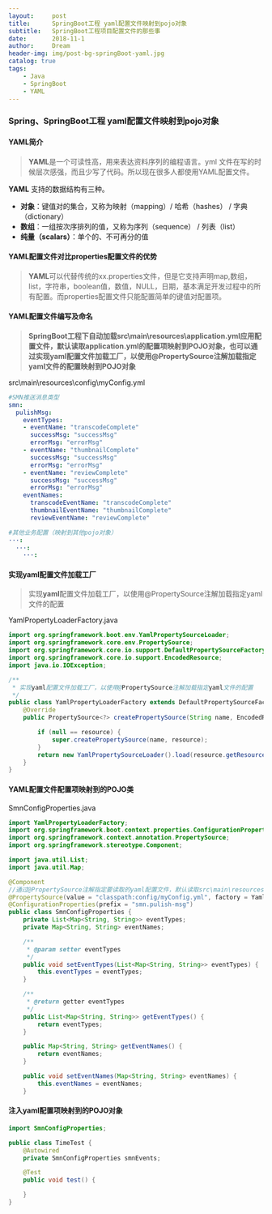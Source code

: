 ```yaml
---
layout:     post
title:      SpringBoot工程 yaml配置文件映射到pojo对象
subtitle:   SpringBoot工程项目配置文件的那些事
date:       2018-11-1
author:     Dream
header-img: img/post-bg-springBoot-yaml.jpg
catalog: true
tags:
    - Java
    - SpringBoot
    - YAML
---
```



### Spring、SpringBoot工程 yaml配置文件映射到pojo对象

#### YAML简介

> **YAML**是一个可读性高，用来表达资料序列的编程语言。yml 文件在写的时候层次感强，而且少写了代码。所以现在很多人都使用YAML配置文件。

**YAML** 支持的数据结构有三种。
- **对象**：键值对的集合，又称为映射（mapping）/ 哈希（hashes） / 字典（dictionary）
- **数组**：一组按次序排列的值，又称为序列（sequence） / 列表（list）
- **纯量（scalars）**：单个的、不可再分的值

#### YAML配置文件对比properties配置文件的优势
>**YAML**可以代替传统的xx.properties文件，但是它支持声明map,数组，list，字符串，boolean值，数值，NULL，日期，基本满足开发过程中的所有配置。而properties配置文件只能配置简单的键值对配置项。

#### YAML配置文件编写及命名
>**SpringBoot工程下自动加载src\main\resources\application.yml应用配置文件，默认读取application.yml的配置项映射到POJO对象，也可以通过实现yaml配置文件加载工厂，以使用@PropertySource注解加载指定yaml文件的配置映射到POJO对象**

src\main\resources\config\myConfig.yml
```yaml
#SMN推送消息类型
smn:
  pulishMsg:
    eventTypes:
    - eventName: "transcodeComplete"
      successMsg: "successMsg"
      errorMsg: "errorMsg"
    - eventName: "thumbnailComplete"
      successMsg: "successMsg"
      errorMsg: "errorMsg"
    - eventName: "reviewComplete"
      successMsg: "successMsg"
      errorMsg: "errorMsg"
    eventNames:
      transcodeEventName: "transcodeComplete"
      thumbnailEventName: "thumbnailComplete"
      reviewEventName: "reviewComplete"

#其他业务配置（映射到其他pojo对象）
···:
  ···:
    ···:
```

#### 实现yaml配置文件加载工厂
>实现**yaml**配置文件加载工厂，以使用@PropertySource注解加载指定yaml文件的配置

YamlPropertyLoaderFactory.java
```java
import org.springframework.boot.env.YamlPropertySourceLoader;
import org.springframework.core.env.PropertySource;
import org.springframework.core.io.support.DefaultPropertySourceFactory;
import org.springframework.core.io.support.EncodedResource;
import java.io.IOException;

/**
 * 实现yaml配置文件加载工厂，以使用@PropertySource注解加载指定yaml文件的配置
 */
public class YamlPropertyLoaderFactory extends DefaultPropertySourceFactory {
    @Override
    public PropertySource<?> createPropertySource(String name, EncodedResource resource) throws IOException {

        if (null == resource) {
            super.createPropertySource(name, resource);
        }
        return new YamlPropertySourceLoader().load(resource.getResource().getFilename(), resource.getResource()).get(0);
    }
}
```

#### YAML配置文件配置项映射到的POJO类

SmnConfigProperties.java
```java
import YamlPropertyLoaderFactory;
import org.springframework.boot.context.properties.ConfigurationProperties;
import org.springframework.context.annotation.PropertySource;
import org.springframework.stereotype.Component;

import java.util.List;
import java.util.Map;

@Component
//通过@PropertySource注解指定要读取的yaml配置文件，默认读取src\main\resources\application.yml配置
@PropertySource(value = "classpath:config/myConfig.yml", factory = YamlPropertyLoaderFactory.class)
@ConfigurationProperties(prefix = "smn.pulish-msg")
public class SmnConfigProperties {
    private List<Map<String, String>> eventTypes;
    private Map<String, String> eventNames;

    /**
     * @param setter eventTypes
     */
    public void setEventTypes(List<Map<String, String>> eventTypes) {
        this.eventTypes = eventTypes;
    }

    /**
     * @return getter eventTypes
     */
    public List<Map<String, String>> getEventTypes() {
        return eventTypes;
    }

    public Map<String, String> getEventNames() {
        return eventNames;
    }

    public void setEventNames(Map<String, String> eventNames) {
        this.eventNames = eventNames;
    }
```

#### 注入yaml配置项映射到的POJO对象
```java
import SmnConfigProperties;

public class TimeTest {
	@Autowired
	private SmnConfigProperties smnEvents;

    @Test
    public void test() {

    }
}
```